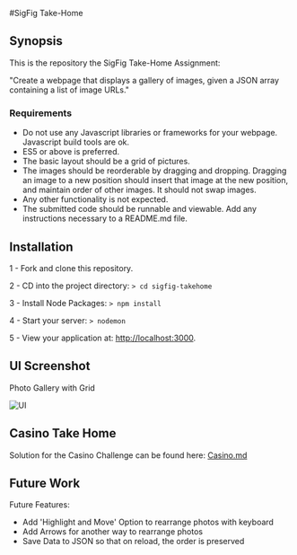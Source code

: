 #SigFig Take-Home

## Synopsis

This is the repository the SigFig Take-Home Assignment: 

"Create a webpage that displays a gallery of images, given a JSON array containing a list of image URLs."

### Requirements

* Do not use any Javascript libraries or frameworks for your webpage. Javascript build tools are ok.
* ES5 or above is preferred.
* The basic layout should be a grid of pictures.
* The images should be reorderable by dragging and dropping. Dragging an image to a new position should insert that image at the new position, and maintain order of other images. It should not swap images.
* Any other functionality is not expected.
* The submitted code should be runnable and viewable. Add any instructions necessary to a README.md file.


## Installation

1 - Fork and clone this repository.

2 - CD into the project directory: ```> cd sigfig-takehome```

3 - Install Node Packages: ```> npm install```

4 - Start your server: ```> nodemon```

5 - View your application at: [http://localhost:3000](http://localhost:3000/).


## UI Screenshot

Photo Gallery with Grid

![UI](http://i.imgur.com/6Qq6W7Y.jpg)

## Casino Take Home

Solution for the Casino Challenge can be found here: [Casino.md](https://github.com/Lily-Brown/sigfig-takehome/blob/master/Casino.md)

## Future Work

Future Features:

- Add 'Highlight and Move' Option to rearrange photos with keyboard
- Add Arrows for another way to rearrange photos
- Save Data to JSON so that on reload, the order is preserved
